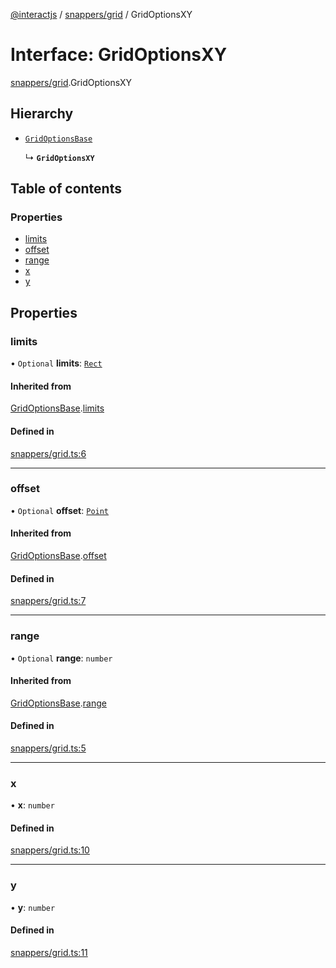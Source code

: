 [@interactjs](../README.md) / [snappers/grid](../modules/snappers_grid.md) / GridOptionsXY

# Interface: GridOptionsXY

[snappers/grid](../modules/snappers_grid.md).GridOptionsXY

## Hierarchy

- [`GridOptionsBase`](snappers_grid.GridOptionsBase.md)

  ↳ **`GridOptionsXY`**

## Table of contents

### Properties

- [limits](snappers_grid.GridOptionsXY.md#limits)
- [offset](snappers_grid.GridOptionsXY.md#offset)
- [range](snappers_grid.GridOptionsXY.md#range)
- [x](snappers_grid.GridOptionsXY.md#x)
- [y](snappers_grid.GridOptionsXY.md#y)

## Properties

### limits

• `Optional` **limits**: [`Rect`](core_types.Rect.md)

#### Inherited from

[GridOptionsBase](snappers_grid.GridOptionsBase.md).[limits](snappers_grid.GridOptionsBase.md#limits)

#### Defined in

[snappers/grid.ts:6](https://github.com/taye/interact.js/blob/d3d47461/packages/@interactjs/snappers/grid.ts#L6)

___

### offset

• `Optional` **offset**: [`Point`](core_types.Point.md)

#### Inherited from

[GridOptionsBase](snappers_grid.GridOptionsBase.md).[offset](snappers_grid.GridOptionsBase.md#offset)

#### Defined in

[snappers/grid.ts:7](https://github.com/taye/interact.js/blob/d3d47461/packages/@interactjs/snappers/grid.ts#L7)

___

### range

• `Optional` **range**: `number`

#### Inherited from

[GridOptionsBase](snappers_grid.GridOptionsBase.md).[range](snappers_grid.GridOptionsBase.md#range)

#### Defined in

[snappers/grid.ts:5](https://github.com/taye/interact.js/blob/d3d47461/packages/@interactjs/snappers/grid.ts#L5)

___

### x

• **x**: `number`

#### Defined in

[snappers/grid.ts:10](https://github.com/taye/interact.js/blob/d3d47461/packages/@interactjs/snappers/grid.ts#L10)

___

### y

• **y**: `number`

#### Defined in

[snappers/grid.ts:11](https://github.com/taye/interact.js/blob/d3d47461/packages/@interactjs/snappers/grid.ts#L11)
